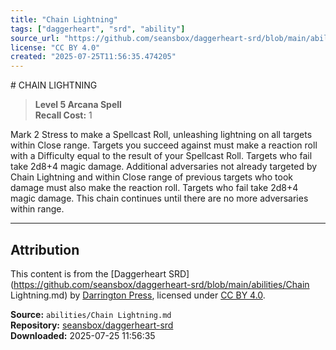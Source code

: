 ```yaml
---
title: "Chain Lightning"
tags: ["daggerheart", "srd", "ability"]
source_url: "https://github.com/seansbox/daggerheart-srd/blob/main/abilities/Chain Lightning.md"
license: "CC BY 4.0"
created: "2025-07-25T11:56:35.474205"
---
```


﻿# CHAIN LIGHTNING

> **Level 5 Arcana Spell**  
> **Recall Cost:** 1

Mark 2 Stress to make a Spellcast Roll, unleashing lightning on all targets within Close range. Targets you succeed against must make a reaction roll with a Difficulty equal to the result of your Spellcast Roll. Targets who fail take 2d8+4 magic damage. Additional adversaries not already targeted by Chain Lightning and within Close range of previous targets who took damage must also make the reaction roll. Targets who fail take 2d8+4 magic damage. This chain continues until there are no more adversaries within range.

---

## Attribution

This content is from the [Daggerheart SRD](https://github.com/seansbox/daggerheart-srd/blob/main/abilities/Chain Lightning.md) by [Darrington Press](https://darringtonpress.com/), licensed under [CC BY 4.0](https://creativecommons.org/licenses/by/4.0/).

**Source:** `abilities/Chain Lightning.md`  
**Repository:** [seansbox/daggerheart-srd](https://github.com/seansbox/daggerheart-srd)  
**Downloaded:** 2025-07-25 11:56:35

